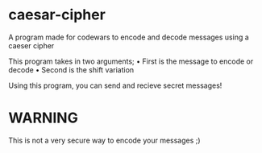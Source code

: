 # caesar-cipher
A program made for codewars to encode and decode messages using a caeser cipher

This program takes in two arguments;
  • First is the message to encode or decode
  • Second is the shift variation
  
Using this program, you can send and recieve secret messages!

# WARNING #

This is not a very secure way to encode your messages ;)
